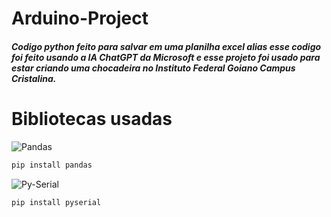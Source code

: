 # Arduino-Project
##### Codigo python feito para salvar em uma planilha excel alias esse codigo foi feito usando a IA __ChatGPT__ da __Microsoft__ e esse projeto foi usado para estar criando uma chocadeira no __Instituto Federal Goiano Campus Cristalina__.

# Bibliotecas usadas

![Pandas](https://warehouse-camo.ingress.cmh1.psfhosted.org/705545a847e60d6d4478c76a8146b9000e339c1c/68747470733a2f2f70616e6461732e7079646174612e6f72672f7374617469632f696d672f70616e6461732e737667)
```python
pip install pandas
```
![Py-Serial](https://pythonhosted.org/pyserial/_static/pyserial.png)
```python
pip install pyserial
```
